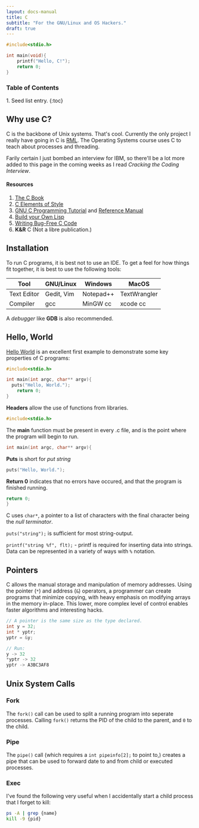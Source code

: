 ```yaml
---
layout: docs-manual
title: C
subtitle: "For the GNU/Linux and OS Hackers."
draft: true
---
```


```c
#include<stdio.h>

int main(void){
    printf("Hello, C!");
    return 0;
}
```

<h3>Table of Contents</h3>
1. Seed list entry.
{:toc}

## Why use C?

C is the backbone of Unix systems. That's cool. Currently the only project I really have going in C is [RML](https://github.com/RyanFleck/RML). The Operating Systems course uses C to teach about processes and threading.

Farily certain I just bombed an interview for IBM, so there'll be a lot more added to this page in the coming weeks as I read _Cracking the Coding Interview_.

#### Resources

1. [The C Book](http://publications.gbdirect.co.uk/c_book/)
1. [C Elements of Style](http://www.oualline.com/books.free/style/index.html)
1. [GNU C Programming Tutorial](http://www.crasseux.com/books/ctut.pdf) and [Reference Manual](https://www.gnu.org/software/gnu-c-manual/)
1. [Build your Own Lisp](http://buildyourownlisp.com/)
1. [Writing Bug-Free C Code](https://www.duckware.com/bugfreec/index.html)
1. **K&R** C (Not a libre publication.)

## Installation

To run C programs, it is best not to use an IDE. To get a feel for how things fit together, it is best to use the following tools:

| Tool        | GNU/Linux  | Windows   | MacOS        |
| ----------- | ---------- | --------- | ------------ |
| Text Editor | Gedit, Vim | Notepad++ | TextWrangler |
| Compiler    | gcc        | MinGW cc  | xcode cc     |

A _debugger_ like **GDB** is also recommended.

## Hello, World

[Hello World](http://www.catb.org/jargon/html/H/hello-world.html) is an excellent first example to demonstrate some key properties of C programs:

```c
#include<stdio.h>

int main(int argc, char** argv){
  puts("Hello, World.");
	return 0;
}
```

**Headers** allow the use of functions from libraries.

```c
#include<stdio.h>
```

The **main** function must be present in every .c file, and is the point where the program will begin to run.

```c
int main(int argc, char** argv){
```

**Puts** is short for _put string_

```c
puts("Hello, World.");
```

**Return 0** indicates that no errors have occured, and that the program is finished running.

```c
return 0;
}
```

C uses `char*`, a pointer to a list of characters with the final character being the _null terminator_.

`puts("string");` is sufficient for most string-output.

`printf("string %f", flt);` - printf is required for inserting data into strings. Data can be represented in a variety of ways with `%` notation.

## Pointers

C allows the manual storage and manipulation of memory addresses. Using the pointer (`*`) and address (`&`) operators, a programmer can create programs that minimize copying, with heavy emphasis on modifying arrays in the memory in-place. This lower, more complex level of control enables faster algorithms and interesting hacks.

```c
// A pointer is the same size as the type declared.
int y = 32;
int * yptr;
yptr = &y;

// Run:
y -> 32
*yptr -> 32
yptr -> A3BC3AF8
```

## Unix System Calls

### Fork

The `fork()` call can be used to split a running program into seperate processes. Calling `fork()` returns the PID of the child to the parent, and `0` to the child.

### Pipe

The `pipe()` call (which requires a `int pipeinfo[2];` to point to,) creates a pipe that can be used to forward date to and from child or executed processes.

### Exec

I've found the following very useful when I accidentally start a child process that I forget to kill:

```sh
ps -A | grep {name}
kill -9 {pid}
```

<!--
## Building Projects with Make

**GNU Make** is a
-->
